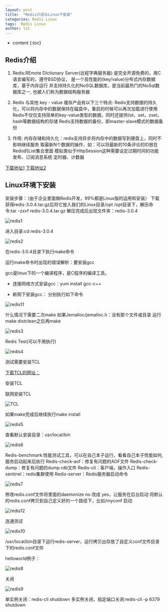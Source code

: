 ```yaml
---
layout: post
title:  "Redis介绍与Linux下安装"
categories: Redis Linux
tags:  Redis Linux
author: lst
---
```


* content
{:toc}

## Redis介绍

1. Redis:REmote DIctionary Server(远程字典服务器)
是完全开源免费的，用C语言编写的，遵守BSD协议，
是一个高性能的(key/value)分布式内存数据库，基于内存运行
并支持持久化的NoSQL数据库，是当前最热门的NoSql数据库之一,
也被人们称为数据结构服务器


2. Redis 与其他 key - value 缓存产品有以下三个特点:
Redis支持数据的持久化，可以将内存中的数据保持在磁盘中，重启的时候可以再次加载进行使用
Redis不仅仅支持简单的key-value类型的数据，同时还提供list，set，zset，hash等数据结构的存储
Redis支持数据的备份，即master-slave模式的数据备份

3. 作用:
内存存储和持久化：redis支持异步将内存中的数据写到硬盘上，同时不影响继续服务
取最新N个数据的操作，如：可以将最新的10条评论的ID放在Redis的List集合里面
模拟类似于HttpSession这种需要设定过期时间的功能
发布、订阅消息系统
定时器、计数器

[下载地址1](Http://redis.io/)
[下载地址2](Http://www.redis.cn/)



## Linux环境下安装

安装步骤：（由于企业里面做Redis开发，99%都是Linux版的运用和安装）
下载获得redis-3.0.4.tar.gz后将它放入我们的Linux目录/opt
/opt目录下，解压命令:tar -zxvf redis-3.0.4.tar.gz
解压完成后出现文件夹：redis-3.0.4

![redis1](http://oms5nhjmw.bkt.clouddn.com/redis3.0.4.gif)

进入目录:cd redis-3.0.4

![redis2](http://oms5nhjmw.bkt.clouddn.com/jinru.gif)

在redis-3.0.4目录下执行make命令

运行make命令时出现的错误解析：要安装gcc

gcc是linux下的一个编译程序，是C程序的编译工具。
* 连接网络方式安装gcc：yum install gcc-c++

* 断网下安装gcc：
分别执行如下命令

![redis11](http://oms5nhjmw.bkt.clouddn.com/gcc.gif)

什么情况下需要二次make
如果Jemalloc/jemalloc.h：没有那个文件或目录
运行make distclean之后再make

![redis3](http://oms5nhjmw.bkt.clouddn.com/makeagain.gif)


Redis Test(可以不用执行)

![redis4](http://oms5nhjmw.bkt.clouddn.com/maketest.gif)


测试需要安装TCL

[下载TCL的网址：](http://www.linuxfromscratch.org/blfs/view/cvs/general/tcl.html)

安装TCL

联网安装TCL

![TCL](http://oms5nhjmw.bkt.clouddn.com/tcl.gif)


如果make完成后继续执行make install

![redis5](http://oms5nhjmw.bkt.clouddn.com/makeinstall.gif)


查看默认安装目录：usr/local/bin

![redis6](http://oms5nhjmw.bkt.clouddn.com/usrlocalbin.gif)

Redis-benchmark:性能测试工具，可以在自己本子运行，看看自己本子性能如何,服务启动起来后执行
Redis-check-aof：修复有问题的AOF文件
Redis-check-dump：修复有问题的dump.rdb文件
Redis-cli：客户端，操作入口
Redis-sentinel：redis集群使用
Redis-server：Redis服务器启动命令




![redis7](http://oms5nhjmw.bkt.clouddn.com/qidong.gif)

修改redis.conf文件将里面的daemonize no 改成 yes，让服务在后台启动
将默认的redis.conf拷贝到自己定义好的一个路径下，比如/myconf
启动

![redis12](http://oms5nhjmw.bkt.clouddn.com/qidong1.gif)


连通测试

![redis10](http://oms5nhjmw.bkt.clouddn.com/liantong.gif)

/usr/local/bin目录下运行redis-server，运行拷贝出存放了自定义conf文件目录下的redis.conf文件



helloworld例子：

![redis8](http://oms5nhjmw.bkt.clouddn.com/helloworld.gif)

关闭

![redis9](http://oms5nhjmw.bkt.clouddn.com/guanbi.gif)

单实例关闭：redis-cli shutdown
多实例关闭，指定端口关闭:redis-cli -p 6379 shutdown

